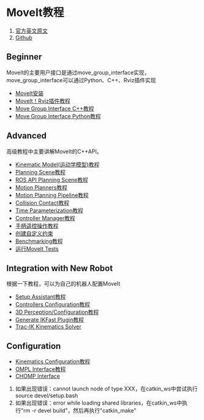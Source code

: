 # MoveIt教程
1. [官方英文原文](http://docs.ros.org/kinetic/api/moveit_tutorials/html/)
1. [Github](https://github.com/ros-planning/moveit_tutorials)

## Beginner
MoveIt的主要用户接口是通过move_group_interface实现，move_group_interface可以通过Python、C++、Rviz插件实现

* [MoveIt安装](01.Beginner/01.MoveIt安装.md)
* [MoveIt！Rviz插件教程](01.Beginner/02.MoveIt!Rviz插件教程.md)
* [Move Group Interface C++教程](01.Beginner/03.MoveGroupInterfaceC++教程.md)
* [Move Group Interface Python教程](01.Beginner/03.MoveGroupInterfaceC++教程.md)

## Advanced
高级教程中主要讲解MoveIt的C++API。

* [Kinematic Model(运动学模型)教程](02.Advanced/01.KinematicModel(运动学模型)教程.md)
* [Planning Scene教程](02.Advanced/02.PlanningScene(规划场景)教程.md)
* [ROS API Planning Scene教程](02.Advanced/03.RosApiPlanningSence(规划场景api)教程.md)
* [Motion Planners教程]()
* [Motion Planning Pipeline教程]()
* [Collision Contact教程]()
* [Time Parameterization教程]()
* [Controller Manager教程]()
* [手柄遥控操作教程]()
* [创建自定义约束]()
* [Benchmarking教程]()
* [运行MoveIt Tests]()

## Integration with New Robot
根据一下教程，可以为自己的机器人配置MoveIt

* [Setup Assistant教程](03.IntegrationWithNewRobot/01.SetupAssistant教程.md)
* [Controllers Configuration教程]()
* [3D Perception/Configuration教程]()
* [Generate IKFast Plugin教程]()
* [Trac-IK Kinematics Solver]()

## Configuration

* [Kinematics Configuration教程]()
* [OMPL Interface教程]()
* [CHOMP Interface]()

1. 如果出现错误：cannot launch node of type XXX，在catkin_ws中尝试执行source devel/setup.bash
1. 如果出现错误：error while loading shared libraries，在catkin_ws中执行"rm -r devel build"，然后再执行"catkin_make"